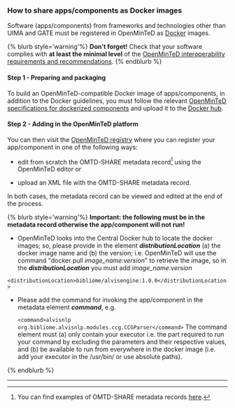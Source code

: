 ### How to share apps/components as Docker images

Software \(apps/components\) from frameworks and technologies other than UIMA and GATE must be registered in OpenMinTeD as [Docker](https://docs.docker.com) images.

{% blurb style='warning'%}
**Don't forget!** Check that your software complies with **at least the minimal level** of the [OpenMinTeD interoperability requirements and recommendations](/guidelines_for_providers_of_sw_resources/how-to-make-your-components-interoperable.md).
{% endblurb %}


#### **Step 1 - Preparing and packaging**

To build an OpenMinTeD-compatible Docker image of apps/components, in addition to the Docker guidelines, you must follow the relevant [OpenMinTeD specifications for dockerized components](https://openminted.github.io/releases/docker-spec) and upload it to the [Docker hub](https://hub.docker.com/).

#### **Step 2 - Adding in the OpenMinTeD platform**

You can then visit the [OpenMinTeD registry](https://services.openminted.eu) where you can register your app/component in one of the following ways:

* edit from scratch the OMTD-SHARE metadata record[^1] using the OpenMinTeD editor or

* upload an XML file with the OMTD-SHARE metadata record.

In both cases, the metadata record can be viewed and edited at the end of the process.

{% blurb style='warning'%}
**Important: the following must be in the metadata record otherwise the app/component will not run!** 


* OpenMinTeD looks into the Central Docker hub to locate the docker images; so, please provide in the element **_distributionLocation_** (a) the docker image name and (b) the version; i.e. OpenMinTeD will use the command "docker pull _image_name:version_" to retrieve the image, so in the _**distributionLocation**_ you must add _image_name:version_

`<distributionLocation>bibliome/alvisengine:1.0.0</distributionLocation>`


* Please add the command for invoking the app/component in the metadata element _**command**_, e.g.

    `<command>alvisnlp org.bibliome.alvisnlp.modules.ccg.CCGParser</command>`
The command element must (a) only contain your executor i.e. the part required to run your command by excluding the parameters and their respective values, and (b) be available to run from everywhere in the docker image (i.e. add your executor in the /usr/bin/ or use absolute paths).

{% endblurb %}



---


[^1]: You can find examples of OMTD-SHARE metadata records [here](https://openminted.github.io/releases/omtd-share/3.0.2/).

